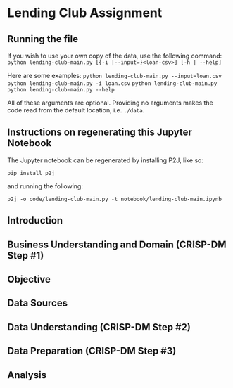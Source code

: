 # Lending Club Assignment

## Running the file
If you wish to use your own copy of the data, use the following command:
``python lending-club-main.py [{-i |--input=}<loan-csv>] [-h | --help]``

Here are some examples:
``python lending-club-main.py --input=loan.csv``
``python lending-club-main.py -i loan.csv``
``python lending-club-main.py``
``python lending-club-main.py --help``

All of these arguments are optional. Providing no arguments makes the code read from the default location, i.e. ```./data```.

## Instructions on regenerating this Jupyter Notebook
The Jupyter notebook can be regenerated by installing P2J, like so:

``pip install p2j``

and running the following:

``p2j -o code/lending-club-main.py -t notebook/lending-club-main.ipynb``

## Introduction

## Business Understanding and Domain (CRISP-DM Step #1)

## Objective

## Data Sources

## Data Understanding (CRISP-DM Step #2)

## Data Preparation (CRISP-DM Step #3)

## Analysis
